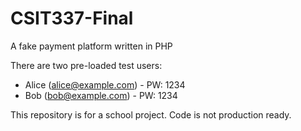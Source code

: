 # CSIT337-Final
A fake payment platform written in PHP

There are two pre-loaded test users:
* Alice (alice@example.com) - PW: 1234
* Bob (bob@example.com) - PW: 1234

This repository is for a school project.
Code is not production ready.
